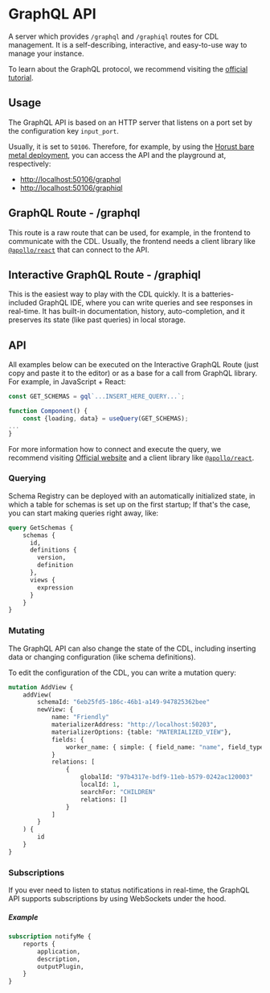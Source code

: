 # GraphQL API
A server which provides `/graphql` and `/graphiql` routes for CDL management. It is a self-describing, interactive, and easy-to-use way to manage your instance.

To learn about the GraphQL protocol, we recommend visiting the [official tutorial](https://graphql.org/learn/).

## Usage
The GraphQL API is based on an HTTP server that listens on a port set by the configuration key `input_port`.

Usually, it is set to `50106`. Therefore, for example, by using the [Horust bare metal deployment](https://github.com/epiphany-platform/CommonDataLayer-deployment), you can access the API and the playground at, respectively:
* [http://localhost:50106/graphql](http://localhost:50106/graphql)
* [http://localhost:50106/graphiql](http://localhost:50106/graphiql)

## GraphQL Route - /graphql
This route is a raw route that can be used, for example, in the frontend to communicate with the CDL. Usually, the frontend needs a client library like [`@apollo/react`](https://www.apollographql.com/docs/react/) that can connect to the API.

## Interactive GraphQL Route - /graphiql
This is the easiest way to play with the CDL quickly. It is a batteries-included GraphQL IDE, where you can write queries and see responses in real-time. It has built-in documentation, history, auto-completion, and it preserves its state (like past queries) in local storage.

## API
All examples below can be executed on the Interactive GraphQL Route (just copy and paste it to the editor) or as a base for a call from GraphQL library. For example, in JavaScript + React:

```js
const GET_SCHEMAS = gql`...INSERT_HERE_QUERY...`;

function Component() {
    const {loading, data} = useQuery(GET_SCHEMAS);
...
}

```

For more information how to connect and execute the query, we recommend visiting [Official website](https://graphql.org/learn/) and a client library like [`@apollo/react`](https://www.apollographql.com/docs/react/).

### Querying
Schema Registry can be deployed with an automatically initialized state, in which a table for schemas is set up on the first startup; If that's the case, you can start making queries right away, like:

``` graphql
query GetSchemas {
    schemas {
      id,
      definitions {
        version,
        definition
      },
      views {
        expression
      }
    }
}
```

### Mutating
The GraphQL API can also change the state of the CDL, including inserting data or changing configuration (like schema definitions).

To edit the configuration of the CDL, you can write a mutation query:

```graphql
mutation AddView {
    addView(
        schemaId: "6eb25fd5-186c-46b1-a149-947825362bee"
        newView: {
            name: "Friendly"
            materializerAddress: "http://localhost:50203",
            materializerOptions: {table: "MATERIALIZED_VIEW"},
            fields: {
                worker_name: { simple: { field_name: "name", field_type: "string" } }
            }
            relations: [
                {
                    globalId: "97b4317e-bdf9-11eb-b579-0242ac120003"
                    localId: 1,
                    searchFor: "CHILDREN"
                    relations: []
                }
            ]
        }
    ) {
        id
    }
}
```

### Subscriptions
If you ever need to listen to status notifications in real-time, the GraphQL API supports subscriptions by using WebSockets under the hood.

##### Example

```graphql
subscription notifyMe {
    reports {
        application,
        description,
        outputPlugin,
    }
}
```

